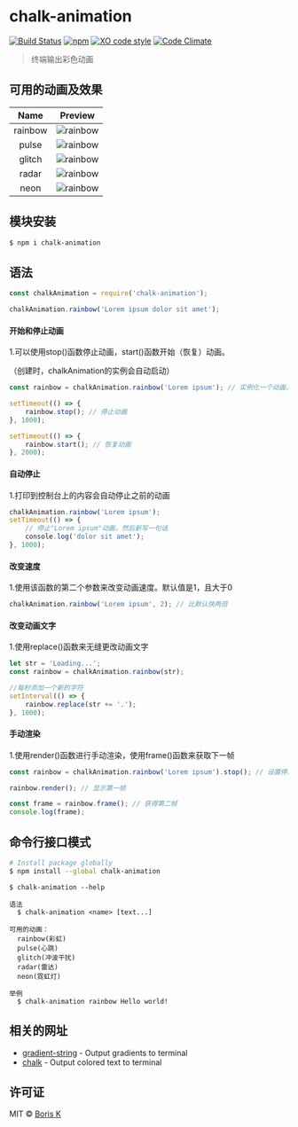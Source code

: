 # chalk-animation

[![Build Status](https://travis-ci.org/bokub/chalk-animation.svg?branch=master)](https://travis-ci.org/bokub/chalk-animation)
[![npm](https://img.shields.io/npm/v/chalk-animation.svg)](https://www.npmjs.com/package/chalk-animation)
[![XO code style](https://img.shields.io/badge/code_style-XO-5ed9c7.svg)](https://github.com/sindresorhus/xo)
[![Code Climate](https://img.shields.io/codeclimate/github/bokub/chalk-animation.svg)](https://codeclimate.com/github/bokub/chalk-animation)

> 终端输出彩色动画


## 可用的动画及效果

|   Name    |                   Preview                  |
|:---------:|:------------------------------------------:|
|  rainbow  | ![rainbow](http://i.imgur.com/napdxdn.gif) |
|   pulse   | ![rainbow](http://i.imgur.com/xdaETwr.gif) |
|   glitch  | ![rainbow](http://i.imgur.com/834FJU1.gif) |
|   radar   | ![rainbow](http://i.imgur.com/3bFrtRc.gif) |
|    neon   | ![rainbow](http://i.imgur.com/YdAAroI.gif) |


## 模块安装

```bash
$ npm i chalk-animation
```


## 语法

```javascript
const chalkAnimation = require('chalk-animation');

chalkAnimation.rainbow('Lorem ipsum dolor sit amet');
```

#### 开始和停止动画

1.可以使用stop()函数停止动画，start()函数开始（恢复）动画。

（创建时，chalkAnimation的实例会自动启动）

```javascript
const rainbow = chalkAnimation.rainbow('Lorem ipsum'); // 实例化一个动画，开始动画

setTimeout(() => {
    rainbow.stop(); // 停止动画
}, 1000);

setTimeout(() => {
    rainbow.start(); // 恢复动画
}, 2000);

```

#### 自动停止

1.打印到控制台上的内容会自动停止之前的动画

```javascript
chalkAnimation.rainbow('Lorem ipsum');
setTimeout(() => {
    // 停止"Lorem ipsum"动画，然后新写一句话
    console.log('dolor sit amet');
}, 1000);
```

#### 改变速度

1.使用该函数的第二个参数来改变动画速度。默认值是1，且大于0

```javascript
chalkAnimation.rainbow('Lorem ipsum', 2); // 比默认快两倍
```

#### 改变动画文字

1.使用replace()函数来无缝更改动画文字

```javascript
let str = 'Loading...';
const rainbow = chalkAnimation.rainbow(str);

//每秒添加一个新的字符
setInterval(() => {
	rainbow.replace(str += '.');
}, 1000);
```

#### 手动渲染

1.使用render()函数进行手动渲染，使用frame()函数来获取下一帧

```javascript
const rainbow = chalkAnimation.rainbow('Lorem ipsum').stop(); // 设置停止动画

rainbow.render(); // 显示第一帧

const frame = rainbow.frame(); // 获得第二帧
console.log(frame);
```


## 命令行接口模式

```bash
# Install package globally
$ npm install --global chalk-animation
```

```
$ chalk-animation --help

语法
  $ chalk-animation <name> [text...]

可用的动画：
  rainbow(彩虹)
  pulse(心跳)
  glitch(冲波干扰)
  radar(雷达)
  neon(霓虹灯)

举例
  $ chalk-animation rainbow Hello world!
```


## 相关的网址

- [gradient-string](https://github.com/bokub/gradient-string) - Output gradients to terminal
- [chalk](https://github.com/chalk/chalk) - Output colored text to terminal


## 许可证

MIT © [Boris K](https://github.com/bokub)
